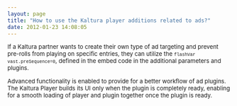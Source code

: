 ```yaml
---
layout: page
title: "How to use the Kaltura player additions related to ads?"
date: 2012-01-23 14:08:05
---
```


<span style="font-size: small;">If a Kaltura partner wants to create their own type of ad targeting and prevent pre-rolls from playing on specific entries, they can utilize the <span style="font-family: courier new,courier; font-size: x-small;">flashVar vast.preSequence=0</span>, defined in the embed code in the additional parameters and plugins.</span>

<span style="font-size: small;">Advanced functionality is enabled to provide for a better workflow of ad plugins. The Kaltura Player builds its UI only when the plugin is completely ready, enabling for a smooth loading of player and plugin together once the plugin is ready.</span>